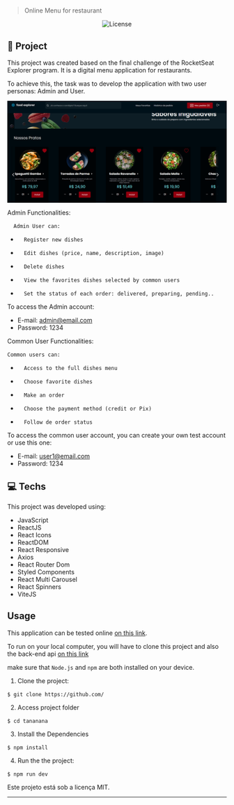 <h1 align="center" style="text-align: center;">
  
  
</h1>

> Online Menu for restaurant




<p align="center">
  <img alt="License" src="https://img.shields.io/static/v1?label=license&message=MIT&color=49AA26&labelColor=000000">
</p>

<h2 id="project">📁 Project</h2>

This project was created based on the final challenge of the RocketSeat Explorer program. It is a digital menu application for restaurants.

To achieve this, the task was to develop the application with two user personas: Admin and User.



<img alt="" src="/src/assets/userHome.png" style="vertical-align: middle">




Admin Functionalities:

      Admin User can:
 -       Register new dishes
 -       Edit dishes (price, name, description, image)
 -       Delete dishes
 -       View the favorites dishes selected by common users
 -       Set the status of each order: delivered, preparing, pending..

  To access the Admin account:
- E-mail: admin@email.com
- Password: 1234


Common User Functionalities:

    Common users can:
 -       Access to the full dishes menu
 -       Choose favorite dishes
 -       Make an order
 -       Choose the payment method (credit or Pix)
 -       Follow de order status

To access the common user account, you can create your own test account or use this one:
- E-mail: user1@email.com
- Password: 1234






<h2 id="technologies">💻 Techs</h2>

This project was developed using:

- JavaScript
- ReactJS
- React Icons
- ReactDOM
- React Responsive
- Axios
- React Router Dom
- Styled Components
- React Multi Carousel
- React Spinners
- ViteJS

<h2 id="usage"> Usage</h2>

This application can be tested online [on this link](https://netlify.app/).

To run on your local computer, you will have to clone this project and also the 
back-end api [on this link](https://github.com/)

make sure that ``Node.js`` and ``npm`` are both installed on your device. 

1. Clone the project:

```
$ git clone https://github.com/
```

2. Access project folder

```
$ cd tananana
```

3. Install the Dependencies

```
$ npm install
```

4. Run the the project:

```
$ npm run dev
```


Este projeto está sob a licença MIT.

---


